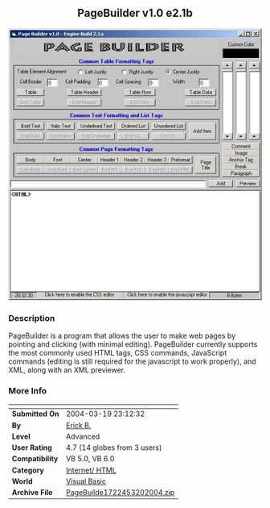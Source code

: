 ﻿<div align="center">

## PageBuilder v1\.0 e2\.1b

<img src="PIC20043142036518437.JPG">
</div>

### Description

PageBuilder is a program that allows the user to make web pages by pointing and clicking (with minimal editing). PageBuilder currently supports the most commonly used HTML tags, CSS commands, JavaScript commands (editing is still required for the javascript to work properly), and XML, along with an XML previewer.
 
### More Info
 


<span>             |<span>
---                |---
**Submitted On**   |2004-03-19 23:12:32
**By**             |[Erick B\.](https://github.com/Planet-Source-Code/PSCIndex/blob/master/ByAuthor/erick-b.md)
**Level**          |Advanced
**User Rating**    |4.7 (14 globes from 3 users)
**Compatibility**  |VB 5\.0, VB 6\.0
**Category**       |[Internet/ HTML](https://github.com/Planet-Source-Code/PSCIndex/blob/master/ByCategory/internet-html__1-34.md)
**World**          |[Visual Basic](https://github.com/Planet-Source-Code/PSCIndex/blob/master/ByWorld/visual-basic.md)
**Archive File**   |[PageBuilde1722453202004\.zip](https://github.com/Planet-Source-Code/erick-b-pagebuilder-v1-0-e2-1b__1-52379/archive/master.zip)








